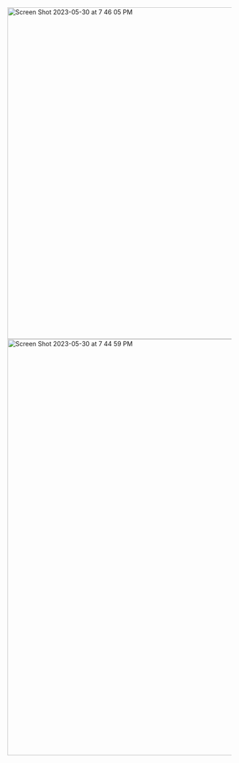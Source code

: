 <img width="745" alt="Screen Shot 2023-05-30 at 7 46 05 PM" src="https://github.com/ram1050/Bash-Scripting-Task/assets/74604230/6ca98621-fa47-466b-a4a7-8d02af85b65a">
<img width="935" alt="Screen Shot 2023-05-30 at 7 44 59 PM" src="https://github.com/ram1050/Bash-Scripting-Task/assets/74604230/260fe448-1315-4e57-a86e-7ca1904ed9b5">
